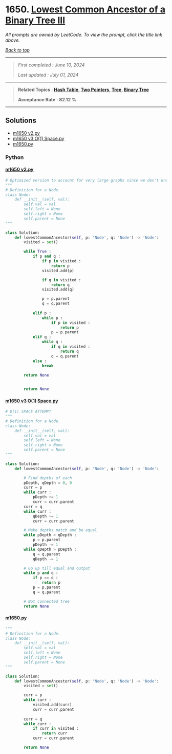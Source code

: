# 1650. [Lowest Common Ancestor of a Binary Tree III](<https://leetcode.com/problems/lowest-common-ancestor-of-a-binary-tree-iii>)

*All prompts are owned by LeetCode. To view the prompt, click the title link above.*

*[Back to top](<../README.md>)*

------

> *First completed : June 10, 2024*
>
> *Last updated : July 01, 2024*

------

> **Related Topics** : **[Hash Table](<by_topic/Hash Table.md>), [Two Pointers](<by_topic/Two Pointers.md>), [Tree](<by_topic/Tree.md>), [Binary Tree](<by_topic/Binary Tree.md>)**
>
> **Acceptance Rate** : **82.12 %**

------

## Solutions

- [m1650 v2.py](<../my-submissions/m1650 v2.py>)
- [m1650 v3 O(1) Space.py](<../my-submissions/m1650 v3 O(1) Space.py>)
- [m1650.py](<../my-submissions/m1650.py>)
### Python
#### [m1650 v2.py](<../my-submissions/m1650 v2.py>)
```Python
# Optimized version to account for very large graphs since we don't know which one is lower
"""
# Definition for a Node.
class Node:
    def __init__(self, val):
        self.val = val
        self.left = None
        self.right = None
        self.parent = None
"""

class Solution:
    def lowestCommonAncestor(self, p: 'Node', q: 'Node') -> 'Node':
        visited = set()

        while True :
            if p and q :
                if p in visited :
                    return p
                visited.add(p)

                if q in visited :
                    return q
                visited.add(q)

                p = p.parent
                q = q.parent
            
            elif p :
                while p :
                    if p in visited :
                        return p
                    p = p.parent
            elif q :
                while q :
                    if q in visited :
                        return q
                    q = q.parent
            else :
                break
        
        return None


        return None
```

#### [m1650 v3 O(1) Space.py](<../my-submissions/m1650 v3 O(1) Space.py>)
```Python
# O(1) SPACE ATTEMPT
"""
# Definition for a Node.
class Node:
    def __init__(self, val):
        self.val = val
        self.left = None
        self.right = None
        self.parent = None
"""

class Solution:
    def lowestCommonAncestor(self, p: 'Node', q: 'Node') -> 'Node':

        # Find depths of each
        pDepth, qDepth = 0, 0
        curr = p
        while curr :
            pDepth += 1
            curr = curr.parent
        curr = q
        while curr :
            qDepth += 1
            curr = curr.parent

        # Make depths match and be equal
        while pDepth > qDepth :
            p = p.parent
            pDepth -= 1
        while qDepth > pDepth :
            q = q.parent
            qDepth -= 1

        # Go up till equal and output
        while p and q :
            if p == q :
                return p
            p = p.parent
            q = q.parent

        # Not connected tree
        return None
```

#### [m1650.py](<../my-submissions/m1650.py>)
```Python
"""
# Definition for a Node.
class Node:
    def __init__(self, val):
        self.val = val
        self.left = None
        self.right = None
        self.parent = None
"""

class Solution:
    def lowestCommonAncestor(self, p: 'Node', q: 'Node') -> 'Node':
        visited = set()

        curr = p
        while curr :
            visited.add(curr)
            curr = curr.parent
        
        curr = q
        while curr :
            if curr in visited :
                return curr
            curr = curr.parent

        return None
```

